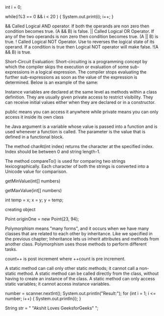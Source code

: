 int i = 0;

while(i%3 == 0 && i < 20 ) {
    System.out.print(i);
    i++;
}

&& 	Called Logical AND operator. If both the operands are non zero then condition becomes true. 	(A && B) is false.
|| 	Called Logical OR Operator. If any of the two operands is non zero then condition becomes true. 	(A || B) is true.
! 	Called Logical NOT Operator. Use to reverses the logical state of its operand. If a condition is true then Logical NOT operator will make false. 	!(A && B) is true.

Short-Circuit Evaluation: Short-circuiting is a programming concept by which the compiler skips the execution or evaluation of some sub-expressions in a logical expression. The compiler stops evaluating the further sub-expressions as soon as the value of the expression is determined. Below is an example of the same:


Instance variables are declared at the same level as methods within a class definition.  They are usually given private access to restrict visibility.  They can receive initial values either when they are declared or in a constructor.  


public means you can access it anywhere while private means you can only access it inside its own class

he Java argument is a variable whose value is passed into a function and is used whenever a function is called. The parameter is the value that is defined in a functional block.



The method charAt(int index) returns the character at the specified index. Index should be between 0 and string length-1.


The method compareTo() is used for comparing two strings lexicographically. Each character of both the strings is converted into a Unicode value for comparison.



getMinValue(int[] numbers)

getMaxValue(int[] numbers)



int temp = x;
        x = y;
        y = temp;


creating object

Point originOne = new Point(23, 94);






Polymorphism means "many forms", and it occurs when we have many classes that are related to each other by inheritance. Like we specified in the previous chapter; Inheritance lets us inherit attributes and methods from another class. Polymorphism uses those methods to perform different tasks.




count++ is post increment where ++count is pre increment. 


A static method can call only other static methods; it cannot call a non-static method. A static method can be called directly from the class, without having to create an instance of the class. A static method can only access static variables; it cannot access instance variables.

number = scanner.nextInt();
        System.out.println("Result:");
        for (int i = 1; i <= number; i++) {
            System.out.println(i);
        }

 String str = " \"Akshit Loves GeeksforGeeks\" ";